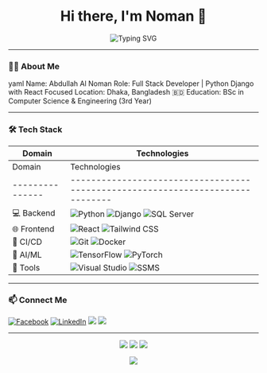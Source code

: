 <h1 align="center">Hi there, I'm Noman 👋</h1>

<p align="center">
  <img src="https://readme-typing-svg.herokuapp.com?font=Fira+Code&size=22&duration=3000&pause=1000&color=00C7FF&center=true&vCenter=true&width=440&lines=Aspiring+Full-stack+Developer;C%23+.NET+Backend+Enthusiast;C%23+%7C+Angular+%7C+MSSQL;Always+Learning+New+Things" alt="Typing SVG" />
</p>

---

### 🧑‍💻 About Me
yaml
Name: Abdullah Al Noman
Role: Full Stack Developer | Python Django with React Focused
Location: Dhaka, Bangladesh 🇧🇩
Education: BSc in Computer Science & Engineering (3rd Year)


---

### 🛠 Tech Stack

| Domain        | Technologies                                                                 |
|---------------|------------------------------------------------------------------------------|
| Domain        | Technologies                                                                 |
|---------------|------------------------------------------------------------------------------|
| 💻 Backend     | ![Python](https://img.shields.io/badge/Python-3776AB?logo=python&logoColor=white) ![Django](https://img.shields.io/badge/Django-092E20?logo=django&logoColor=white) ![SQL Server](https://img.shields.io/badge/SQL_Server-CC2927?logo=microsoft-sql-server&logoColor=white) |
| 🌐 Frontend    | ![React](https://img.shields.io/badge/React-61DAFB?logo=react&logoColor=black) ![Tailwind CSS](https://img.shields.io/badge/Tailwind_CSS-38B2AC?logo=tailwind-css&logoColor=white) |
| 🔁 CI/CD       | ![Git](https://img.shields.io/badge/Git-F05032?logo=git&logoColor=white) ![Docker](https://img.shields.io/badge/Docker-2496ED?logo=docker&logoColor=white) |
| 🧠 AI/ML       | ![TensorFlow](https://img.shields.io/badge/TensorFlow-FF6F00?logo=tensorflow&logoColor=white) ![PyTorch](https://img.shields.io/badge/PyTorch-EE4C2C?logo=pytorch&logoColor=white) |
| 🧰 Tools       | ![Visual Studio](https://img.shields.io/badge/Visual_Studio-5C2D91?logo=visual-studio&logoColor=white) ![SSMS](https://img.shields.io/badge/SSMS-CC2927?logo=microsoft-sql-server&logoColor=white) |


---

### 📫 Connect Me
<p>
  <a href="https://facebook.com/nomancsediu"><img src="https://img.icons8.com/bubbles/50/000000/facebook.png" alt="Facebook"/></a>
  <a href="https://www.linkedin.com/in/noman797/"><img src="https://img.icons8.com/bubbles/50/000000/linkedin.png" alt="LinkedIn"/></a>
  <a href="#"><img src="https://img.icons8.com/bubbles/50/undefined/twitter-circled.png"/></a>
  <a href="#"><img src="https://img.icons8.com/bubbles/50/undefined/youtube.png"/></a>
</p>

---

<p align="center">
  <img src="https://github-readme-stats.vercel.app/api?username=shefat2002&show_icons=true&theme=tokyonight" />
  <img src="https://github-readme-stats.vercel.app/api/top-langs/?username=shefat2002&layout=compact&theme=tokyonight" />
  <img src="https://github-readme-streak-stats.herokuapp.com/?user=shefat2002&theme=tokyonight" />
</p>

<p align="center">
  <img src="https://capsule-render.vercel.app/api?type=waving&color=gradient&height=120&section=footer"/>
</p>
